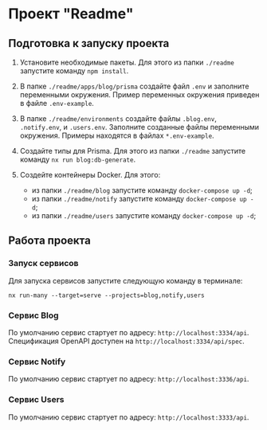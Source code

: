 # Проект "Readme"

## Подготовка к запуску проекта

1. Установите необходимые пакеты. Для этого из папки `./readme` запустите команду `npm install`.

2. В папке `./readme/apps/blog/prisma` создайте файл `.env` и заполните переменными окружения. Пример переменных окружения приведен в файле `.env-example`.

3. В папке `./readme/environments` создайте файлы `.blog.env`, `.notify.env`, и `.users.env`. Заполните созданные файлы переменными окружения. Примеры находятся в файлах `*.env-example`.

4. Создайте типы для Prisma. Для этого из папки `./readme` запустите команду `nx run blog:db-generate`.

5. Создейте контейнеры Docker. Для этого:
    * из папки `./readme/blog` запустите команду `docker-compose up -d`;
    * из папки `./readme/notify` запустите команду `docker-compose up -d`;
    * из папки `./readme/users` запустите команду `docker-compose up -d`;

## Работа проекта

### Запуск сервисов

Для запуска сервисов запустите следующую команду в терминале:


`nx run-many --target=serve --projects=blog,notify,users`

### Сервис Blog
По умолчанию сервис стартует по адресу: `http://localhost:3334/api`.
Спецификация OpenAPI доступен на `http://localhost:3334/api/spec`.

### Сервис Notify
По умолчанию сервис стартует по адресу: `http://localhost:3336/api`.

### Сервис Users
По умолчанию сервис стартует по адресу: `http://localhost:3333/api`.
